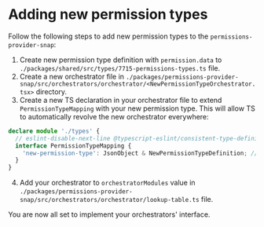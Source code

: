 # Adding new permission types

Follow the following steps to add new permission types to the `permissions-provider-snap`:

1. Create new permission type definition with `permission.data` to `./packages/shared/src/types/7715-permissions-types.ts` file.
2. Create a new orchestrator file in `./packages/permissions-provider-snap/src/orchestrators/orchestrator/<NewPermissionTypeOrchestrator.tsx>` directory.
3. Create a new TS declaration in your orchestrator file to extend `PermissionTypeMapping` with your new permission type. This will allow TS to automatically revolve the new orchestrator everywhere:

```ts
declare module './types' {
  // eslint-disable-next-line @typescript-eslint/consistent-type-definitions
  interface PermissionTypeMapping {
    'new-permission-type': JsonObject & NewPermissionTypeDefinition; // JsonObject & NewPermissionTypeDefinition to be compatible with the Snap JSON object type
  }
}
```

4. Add your orchestrator to `orchestratorModules` value in `./packages/permissions-provider-snap/src/orchestrators/orchestrator/lookup-table.ts` file.

You are now all set to implement your orchestrators' interface.
